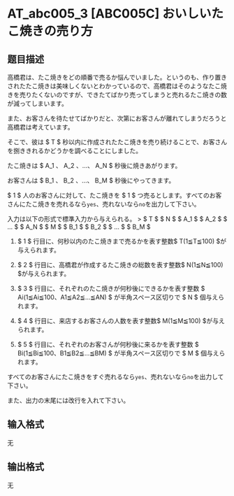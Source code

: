 # AT_abc005_3 [ABC005C] おいしいたこ焼きの売り方

## 题目描述

[problemUrl]: https://atcoder.jp/contests/abc005/tasks/abc005_3

 高橋君は、たこ焼きをどの順番で売るか悩んでいました。というのも、作り置きされたたこ焼きは美味しくないとわかっているので、高橋君はそのようなたこ焼きを売りたくないのですが、できたてばかり売ってしまうと売れるたこ焼きの数が減ってしまいます。

 また、お客さんを待たせてばかりだと、次第にお客さんが離れてしまうだろうと高橋君は考えています。  
 そこで、彼は $ T $ 秒以内に作成されたたこ焼きを売り続けることで、お客さんを捌ききれるかどうかを調べることにしました。

 たこ焼きは $ A_1 $、$ A_2 $、…、$ A_N $ 秒後に焼きあがります。  
 お客さんは $ B_1 $、$ B_2 $、…、$ B_M $ 秒後にやってきます。  
 $ 1 $ 人のお客さんに対して、たこ焼きを $ 1 $ つ売るとします。すべてのお客さんにたこ焼きを売れるなら`yes`、売れないなら`no`を出力して下さい。

 入力は以下の形式で標準入力から与えられる。 > $ T $ $ N $ $ A_1 $ $ A_2 $ $ ... $ $ A_N $ $ M $ $ B_1 $ $ B_2 $ $ ... $ $ B_M $

1. $ 1 $ 行目に、何秒以内のたこ焼きまで売るかを表す整数$ T(1≦T≦100) $が与えられます。
2. $ 2 $ 行目に、高橋君が作成するたこ焼きの総数を表す整数$ N(1≦N≦100) $が与えられます。
3. $ 3 $ 行目に、それぞれのたこ焼きが何秒後にできるかを表す整数 $ Ai(1≦Ai≦100、A1≦A2≦...≦AN) $ が半角スペース区切りで $ N $ 個与えられます。
4. $ 4 $ 行目に、来店するお客さんの人数を表す整数$ M(1≦M≦100) $が与えられます。
5. $ 5 $ 行目に、それぞれのお客さんが何秒後に来るかを表す整数 $ Bi(1≦Bi≦100、B1≦B2≦...≦BM) $ が半角スペース区切りで $ M $ 個与えられます。

 すべてのお客さんにたこ焼きをすぐ売れるなら`yes`、売れないなら`no`を出力して下さい。

 また、出力の末尾には改行を入れて下さい。

## 输入格式

无

## 输出格式

无